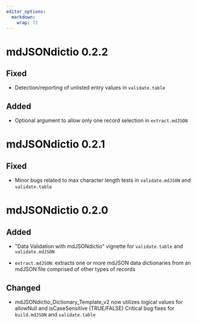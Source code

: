 ```yaml
---
editor_options: 
  markdown: 
    wrap: 72
---
```


# mdJSONdictio 0.2.2

## Fixed

-   Detection/reporting of unlisted entry values in `validate.table`

## Added

-   Optional argument to allow only one record selection in
    `extract.mdJSON`

# mdJSONdictio 0.2.1

## Fixed

-   Minor bugs related to max character length tests in
    `validate.mdJSON` and `validate.table`

# mdJSONdictio 0.2.0

## Added

-   "Data Validation with mdJSONdictio" vignette for `validate.table`
    and `validate.mdJSON`

-   `extract.mdJSON`: extracts one or more mdJSON data dictionaries from
    an mdJSON file comprised of other types of records

## Changed

-   mdJSONdictio_Dictionary_Template_v2 now utilizes logical values for
    allowNull and isCaseSensitive (TRUE/FALSE) Critical bug fixes for
    `build.mdJSON` and `validate.table`
